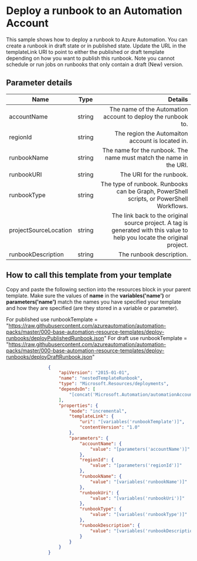 # Deploy a runbook to an Automation Account

This sample shows how to deploy a runbook to Azure Automation.   You can create a runbook in draft state or in published state.   Update the URL in the templateLink URI to point to either the published or draft template depending on how
you want to publish this runbook.  Note you cannot schedule or run jobs on runbooks that only contain a draft (New) version.  


## Parameter details 

| Name          			| Type          | Details 																													|
| ------------- 			|:-------------:| ---------------------------------------------------------------------------------:										|
| accountName   			| string 		| The name of the Automation account to deploy the runbook to. 																|
| regionId					| string 		| The region the Automaiton account is located in. 																			|
| runbookName   			| string 		| The name for the runbook. The name must match the name in the URI. 														|
| runbookURI   				| string 		| The URI for the runbook. 																									|
| runbookType				| string      	| The type of runbook.  Runbooks can be Graph, PowerShell scripts, or PowerShell Workflows.									|
| projectSourceLocation	 	| string	    | The link back to the original source project.  A tag is generated with this value to help you locate the original project.|
| runbookDescription		| string	    | The runbook description.																									|

## How to call this template from your template

Copy and paste the following section into the resources block in your parent template.  Make sure the values of **name** in the **variables('name')** or **parameters('name')** match the names you have specified your template
and how they are specified (are they stored in a variable or parameter).  

For published use runbookTemplate = "https://raw.githubusercontent.com/azureautomation/automation-packs/master/000-base-automation-resource-templates/deploy-runbooks/deployPublishedRunbook.json"
For draft use runbookTemplate = "https://raw.githubusercontent.com/azureautomation/automation-packs/master/000-base-automation-resource-templates/deploy-runbooks/deployDraftRunbook.json"


```json
                {
                    "apiVersion": "2015-01-01",
                    "name": "nestedTemplateRunbook",
                    "type": "Microsoft.Resources/deployments",
                    "dependsOn": [
                        "[concat('Microsoft.Automation/automationAccounts/', parameters('accountName'))]"
                    ],
                    "properties": {
                        "mode": "incremental",
                        "templateLink": {
                            "uri": "[variables('runbookTemplate')]",
                            "contentVersion": "1.0"
                        },
                        "parameters": {
                            "accountName": {
                                "value": "[parameters('accountName')]"
                            },
                            "regionId": {
                                "value": "[parameters('regionId')]"
                            },
                            "runbookName": {
                                "value": "[variables('runbookName')]"
                            },
                            "runbookUri": {
                                "value": "[variables('runbookUri')]"
                            },
                            "runbookType": {
                                "value": "[variables('runbookType')]"
                            },
                            "runbookDescription": {
                                "value": "[variables('runbookDescription')]"
                            }
                        }
                    }
                }

```